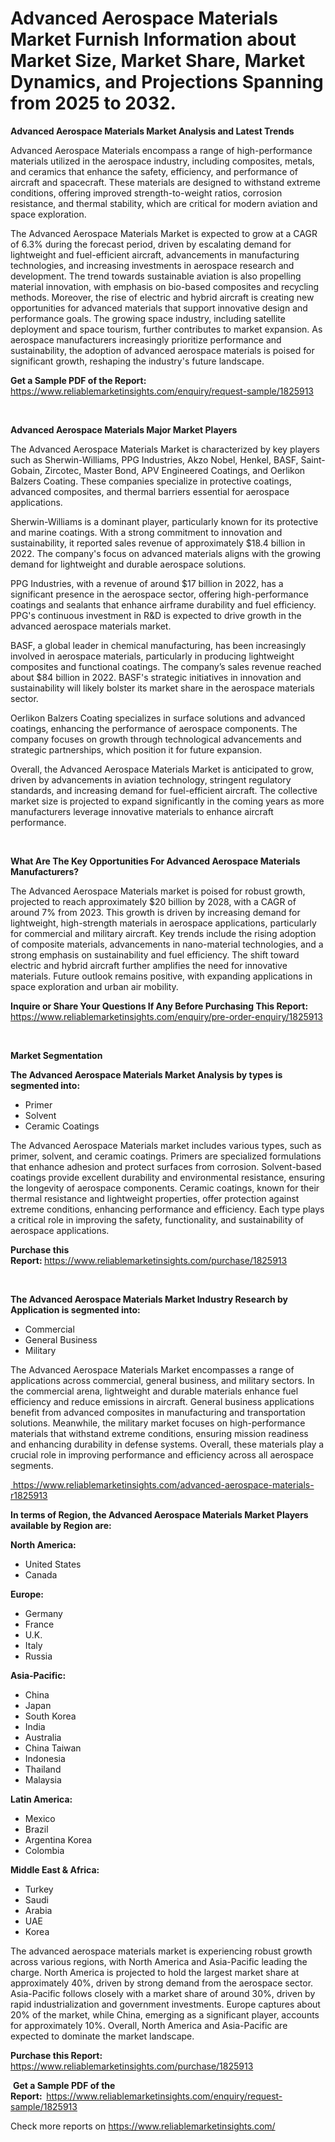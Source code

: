 <p><h1>Advanced Aerospace Materials Market Furnish Information about Market Size, Market Share, Market Dynamics, and Projections Spanning from 2025 to 2032.</h1></p><p><strong>Advanced Aerospace Materials Market Analysis and Latest Trends</strong></p>
<p><p>Advanced Aerospace Materials encompass a range of high-performance materials utilized in the aerospace industry, including composites, metals, and ceramics that enhance the safety, efficiency, and performance of aircraft and spacecraft. These materials are designed to withstand extreme conditions, offering improved strength-to-weight ratios, corrosion resistance, and thermal stability, which are critical for modern aviation and space exploration.</p><p>The Advanced Aerospace Materials Market is expected to grow at a CAGR of 6.3% during the forecast period, driven by escalating demand for lightweight and fuel-efficient aircraft, advancements in manufacturing technologies, and increasing investments in aerospace research and development. The trend towards sustainable aviation is also propelling material innovation, with emphasis on bio-based composites and recycling methods. Moreover, the rise of electric and hybrid aircraft is creating new opportunities for advanced materials that support innovative design and performance goals. The growing space industry, including satellite deployment and space tourism, further contributes to market expansion. As aerospace manufacturers increasingly prioritize performance and sustainability, the adoption of advanced aerospace materials is poised for significant growth, reshaping the industry's future landscape.</p></p>
<p><strong>Get a Sample PDF of the Report:&nbsp;</strong> <a href="https://www.reliablemarketinsights.com/enquiry/request-sample/1825913?utm_campaign=3274&utm_medium=2&utm_source=Github&utm_content=ia&utm_term=01042025&utm_id=advanced-aerospace-materials">https://www.reliablemarketinsights.com/enquiry/request-sample/1825913</a></p>
<p>&nbsp;</p>
<p><strong>Advanced Aerospace Materials Major Market Players</strong></p>
<p><p>The Advanced Aerospace Materials Market is characterized by key players such as Sherwin-Williams, PPG Industries, Akzo Nobel, Henkel, BASF, Saint-Gobain, Zircotec, Master Bond, APV Engineered Coatings, and Oerlikon Balzers Coating. These companies specialize in protective coatings, advanced composites, and thermal barriers essential for aerospace applications.</p><p>Sherwin-Williams is a dominant player, particularly known for its protective and marine coatings. With a strong commitment to innovation and sustainability, it reported sales revenue of approximately $18.4 billion in 2022. The company's focus on advanced materials aligns with the growing demand for lightweight and durable aerospace solutions.</p><p>PPG Industries, with a revenue of around $17 billion in 2022, has a significant presence in the aerospace sector, offering high-performance coatings and sealants that enhance airframe durability and fuel efficiency. PPG's continuous investment in R&D is expected to drive growth in the advanced aerospace materials market.</p><p>BASF, a global leader in chemical manufacturing, has been increasingly involved in aerospace materials, particularly in producing lightweight composites and functional coatings. The company’s sales revenue reached about $84 billion in 2022. BASF's strategic initiatives in innovation and sustainability will likely bolster its market share in the aerospace materials sector.</p><p>Oerlikon Balzers Coating specializes in surface solutions and advanced coatings, enhancing the performance of aerospace components. The company focuses on growth through technological advancements and strategic partnerships, which position it for future expansion.</p><p>Overall, the Advanced Aerospace Materials Market is anticipated to grow, driven by advancements in aviation technology, stringent regulatory standards, and increasing demand for fuel-efficient aircraft. The collective market size is projected to expand significantly in the coming years as more manufacturers leverage innovative materials to enhance aircraft performance.</p></p>
<p>&nbsp;</p>
<p><strong>What Are The Key Opportunities For Advanced Aerospace Materials Manufacturers?</strong></p>
<p><p>The Advanced Aerospace Materials market is poised for robust growth, projected to reach approximately $20 billion by 2028, with a CAGR of around 7% from 2023. This growth is driven by increasing demand for lightweight, high-strength materials in aerospace applications, particularly for commercial and military aircraft. Key trends include the rising adoption of composite materials, advancements in nano-material technologies, and a strong emphasis on sustainability and fuel efficiency. The shift toward electric and hybrid aircraft further amplifies the need for innovative materials. Future outlook remains positive, with expanding applications in space exploration and urban air mobility.</p></p>
<p><strong>Inquire or Share Your Questions If Any Before Purchasing This Report:</strong> <a href="https://www.reliablemarketinsights.com/enquiry/pre-order-enquiry/1825913?utm_campaign=3274&utm_medium=2&utm_source=Github&utm_content=ia&utm_term=01042025&utm_id=advanced-aerospace-materials">https://www.reliablemarketinsights.com/enquiry/pre-order-enquiry/1825913</a></p>
<p>&nbsp;</p>
<p><strong>Market Segmentation</strong></p>
<p><strong>The Advanced Aerospace Materials Market Analysis by types is segmented into:</strong></p>
<p><ul><li>Primer</li><li>Solvent</li><li>Ceramic Coatings</li></ul></p>
<p><p>The Advanced Aerospace Materials market includes various types, such as primer, solvent, and ceramic coatings. Primers are specialized formulations that enhance adhesion and protect surfaces from corrosion. Solvent-based coatings provide excellent durability and environmental resistance, ensuring the longevity of aerospace components. Ceramic coatings, known for their thermal resistance and lightweight properties, offer protection against extreme conditions, enhancing performance and efficiency. Each type plays a critical role in improving the safety, functionality, and sustainability of aerospace applications.</p></p>
<p><strong>Purchase this Report:&nbsp;</strong><a href="https://www.reliablemarketinsights.com/purchase/1825913?utm_campaign=3274&utm_medium=2&utm_source=Github&utm_content=ia&utm_term=01042025&utm_id=advanced-aerospace-materials">https://www.reliablemarketinsights.com/purchase/1825913</a></p>
<p>&nbsp;</p>
<p><strong>The Advanced Aerospace Materials Market Industry Research by Application is segmented into:</strong></p>
<p><ul><li>Commercial</li><li>General Business</li><li>Military</li></ul></p>
<p><p>The Advanced Aerospace Materials Market encompasses a range of applications across commercial, general business, and military sectors. In the commercial arena, lightweight and durable materials enhance fuel efficiency and reduce emissions in aircraft. General business applications benefit from advanced composites in manufacturing and transportation solutions. Meanwhile, the military market focuses on high-performance materials that withstand extreme conditions, ensuring mission readiness and enhancing durability in defense systems. Overall, these materials play a crucial role in improving performance and efficiency across all aerospace segments.</p></p>
<p><a href="https://www.reliablemarketinsights.com/advanced-aerospace-materials-r1825913?utm_campaign=3274&utm_medium=2&utm_source=Github&utm_content=ia&utm_term=01042025&utm_id=advanced-aerospace-materials">&nbsp;https://www.reliablemarketinsights.com/advanced-aerospace-materials-r1825913</a></p>
<p><strong>In terms of Region, the Advanced Aerospace Materials Market Players available by Region are:</strong></p>
<p>
    <p> <strong> North America: </strong>
        <ul>
            <li>United States</li>
            <li>Canada</li>
        </ul>
        </p> 
    <p> <strong> Europe: </strong>
        <ul>
            <li>Germany</li>
            <li>France</li>
            <li>U.K.</li>
            <li>Italy</li>
            <li>Russia</li>
        </ul>
        </p> 
    <p> <strong> Asia-Pacific: </strong>
        <ul>
            <li>China</li>
            <li>Japan</li>
            <li>South Korea</li>
            <li>India</li>
            <li>Australia</li>
            <li>China Taiwan</li>
            <li>Indonesia</li>
            <li>Thailand</li>
            <li>Malaysia</li>
        </ul>
        </p> 
    <p> <strong> Latin America: </strong>
        <ul>
            <li>Mexico</li>
            <li>Brazil</li>
            <li>Argentina Korea</li>
            <li>Colombia</li>
        </ul>
        </p> 
    <p> <strong> Middle East & Africa: </strong>
        <ul>
            <li>Turkey</li>
            <li>Saudi</li>
            <li>Arabia</li>
            <li>UAE</li>
            <li>Korea</li>
        </ul>
    </p>
    </p>
<p><p>The advanced aerospace materials market is experiencing robust growth across various regions, with North America and Asia-Pacific leading the charge. North America is projected to hold the largest market share at approximately 40%, driven by strong demand from the aerospace sector. Asia-Pacific follows closely with a market share of around 30%, driven by rapid industrialization and government investments. Europe captures about 20% of the market, while China, emerging as a significant player, accounts for approximately 10%. Overall, North America and Asia-Pacific are expected to dominate the market landscape.</p></p>
<p><strong>Purchase this Report: </strong><a href="https://www.reliablemarketinsights.com/purchase/1825913?utm_campaign=3274&utm_medium=2&utm_source=Github&utm_content=ia&utm_term=01042025&utm_id=advanced-aerospace-materials">https://www.reliablemarketinsights.com/purchase/1825913</a></p>
<p>&nbsp;<strong>Get a Sample PDF of the Report:&nbsp;&nbsp;</strong><a href="https://www.reliablemarketinsights.com/enquiry/request-sample/1825913?utm_campaign=3274&utm_medium=2&utm_source=Github&utm_content=ia&utm_term=01042025&utm_id=advanced-aerospace-materials">https://www.reliablemarketinsights.com/enquiry/request-sample/1825913</a></p>
<p><strong></strong></p>
<p>Check more reports on <a href="https://www.reliablemarketinsights.com/?utm_campaign=3274&utm_medium=2&utm_source=Github&utm_content=ia&utm_term=01042025&utm_id=advanced-aerospace-materials">https://www.reliablemarketinsights.com/</a></p>